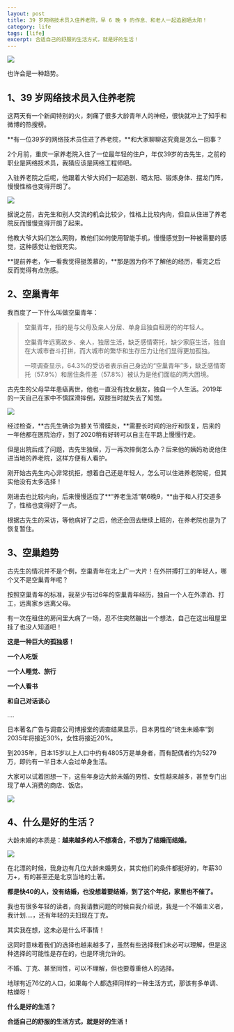 ```yaml
---
layout: post
title: 39 岁网络技术员入住养老院，早 6 晚 9 的作息、和老人一起追剧晒太阳！
category: life
tags: [life]
excerpt: 合适自己的舒服的生活方式，就是好的生活！
---
```


![](http://favorites.ren/assets/images/2021/it/zuoxi/zuoxi01.jpg) 

也许会是一种趋势。

## 1、39 岁网络技术员入住养老院

这两天有一个新闻特别的火，刺痛了很多大龄青年人的神经，很快就冲上了知乎和微博的热搜榜。

**有一位39岁的网络技术员住进了养老院，**和大家聊聊这究竟是怎么一回事？

2个月前，重庆一家养老院入住了一位最年轻的住户，年仅39岁的古先生，之前的职业是网络技术员，我猜应该是网络工程师吧。

入驻养老院之后呢，他跟着大爷大妈们一起追剧、晒太阳、锻炼身体、摆龙门阵，慢慢性格也变得开朗了。

![](http://favorites.ren/assets/images/2021/it/zuoxi/zuoxi02.jpg) 

据说之前，古先生和别人交流的机会比较少，性格上比较内向，但自从住进了养老院反而慢慢变得开朗了起来。

他教大爷大妈们怎么网购，教他们如何使用智能手机，慢慢感觉到一种被需要的感觉，这种感觉让他很充实。

**提前养老，乍一看我觉得挺羡慕的，**那是因为你不了解他的经历，看完之后反而觉得有点伤感。

## 2、空巢青年

我百度了一下什么叫做空巢青年：

>空巢青年，指的是与父母及亲人分居、单身且独自租房的的年轻人。
>
>空巢青年远离故乡、亲人，独居生活，缺乏感情寄托，缺少家庭生活，独自在大城市奋斗打拼，而大城市的繁华和生存压力让他们显得更加孤独。 
>
>一项调查显示，64.3%的受访者表示自己身边的“空巢青年”多，缺乏感情寄托（57.9%）和居住条件差（57.8%）被认为是他们面临的两大困境。

古先生的父母早年患癌离世，他也一直没有找女朋友，独自一个人生活。2019年的一天自己在家中不慎踩滑摔倒，双膝当时就失去了知觉。

![](http://favorites.ren/assets/images/2021/it/zuoxi/zuoxi03.jpg) 

经过检查，**古先生确诊为膝关节滑膜炎，**需要长时间的治疗和恢复，后来的一年他都在医院治疗，到了2020稍有好转可以自主在平路上慢慢行走。

但是出院后成了问题，古先生独居，万一再次摔倒怎么办？后来他的姨妈劝说他住进当地的养老院，这样方便有人看护。

刚开始古先生内心非常抗拒，想着自己还是年轻人，怎么可以住进养老院呢，但其实他没有太多选择！

刚进去也比较内向，后来慢慢适应了**“养老生活”朝6晚9，**由于和人打交道多了，性格也变得好了一点。

根据古先生的采访，等他病好了之后，他还会回去继续上班的，在养老院也是为了恢复暂住。

## 3、空巢趋势

古先生的情况并不是个例，空巢青年在北上广一大片！在外拼搏打工的年轻人，哪个又不是空巢青年呢？

按照空巢青年的标准，我至少有过6年的空巢青年经历，独自一个人在外漂泊、打工，远离家乡远离父母。

有一次在租住的房间里大病了一场，忍不住突然蹦出一个想法，自己在这出租屋里挂了也没人知道吧！

**这是一种巨大的孤独感！**

**一个人吃饭**

**一个人睡觉、旅行**

**一个人看书**

**和自己对话谈心**

....

日本著名广告与调查公司博报堂的调查结果显示，日本男性的“终生未婚率”到2035年将接近30%，女性将接近20%。

到2035年，日本15岁以上人口中约有4805万是单身者，而有配偶者约为5279万，即约有一半日本人会过单身生活。

大家可以试着回想一下，这些年身边大龄未婚的男性、女性越来越多，甚至专门出现了单人消费的商店、饭店。

![](http://favorites.ren/assets/images/2021/it/zuoxi/zuoxi04.jpg) 

## 4、什么是好的生活？

大龄未婚的本质是：**越来越多的人不想凑合，不想为了结婚而结婚。**

![](http://favorites.ren/assets/images/2021/it/zuoxi/zuoxi05.jpg) 

在北漂的时候，我身边有几位大龄未婚男女，其实他们的条件都挺好的，年薪30万+，有的甚至还是北京当地的土著。

**都是快40的人，没有结婚，也没想着要结婚，到了这个年纪，家里也不催了。**

我也有很多年轻的读者，向我请教问题的时候自我介绍说，我是一个不婚主义者，我计划....，还有年轻的夫妇现在丁克。

其实我在想，这未必是什么坏事情！

这同时意味着我们的选择也越来越多了，虽然有些选择我们未必可以理解，但是这种选择的可能性是存在的，也是环境允许的。

不婚、丁克、甚至同性，可以不理解，但也要尊重他人的选择。

地球有近76亿的人口，如果每个人都选择同样的一种生活方式，那该有多单调、枯燥呀！

**什么是好的生活？**

**合适自己的舒服的生活方式，就是好的生活！**
